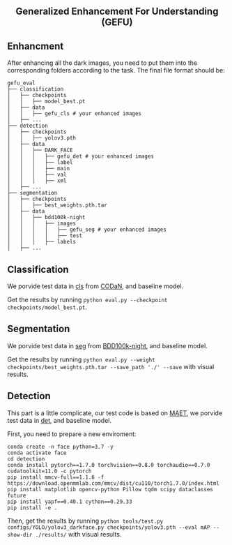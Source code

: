 <h2 align="center">
  <b>Generalized Enhancement For Understanding (GEFU)</b>
</h2>

## Enhancment
After enhancing all the dark images, you need to put them into the corresponding folders according to the task. The final file format should be:
```shell
gefu_eval
├── classification
│   ├── checkpoints
│   │   ├── model_best.pt
│   ├── data
│   │   ├── gefu_cls # your enhanced images
│   ├── ...
├── detection
│   ├── checkpoints
│   │   ├── yolov3.pth
│   ├── data
│   │   ├── DARK_FACE
│   │   │   ├── gefu_det # your enhanced images
│   │   │   ├── label
│   │   │   ├── main
│   │   │   ├── val
│   │   │   ├── xml
│   ├── ...
├── segmentation
│   ├── checkpoints
│   │   ├── best_weights.pth.tar
│   ├── data
│   │   ├── bdd100k-night
│   │   │   ├── images
│   │   │   │   ├── gefu_seg # your enhanced images
│   │   │   │   ├── test
│   │   │   ├── labels
│   ├── ...
```

## Classification
We porvide test data in [cls](https://pan.baidu.com/s/1NlgfCm2x1iDmrFXJl-7nlw?pwd=bpbe) from [CODaN](https://github.com/Attila94/CODaN), and baseline model.

Get the results by running `python eval.py --checkpoint checkpoints/model_best.pt`.

## Segmentation
We porvide test data in [seg](https://pan.baidu.com/s/1NlgfCm2x1iDmrFXJl-7nlw?pwd=bpbe) from [BDD100k-night](https://github.com/wangsen99/FDLNet), and baseline model.

Get the results by running `python eval.py --weight checkpoints/best_weights.pth.tar --save_path './' --save` with visual results.

## Detection
This part is a little complicate, our test code is based on [MAET](https://github.com/cuiziteng/ICCV_MAET), we porvide test data in [det](https://pan.baidu.com/s/1NlgfCm2x1iDmrFXJl-7nlw?pwd=bpbe), and baseline model.

First, you need to prepare a new enviroment:

```shell
conda create -n face python=3.7 -y
conda activate face
cd detection
conda install pytorch==1.7.0 torchvision==0.8.0 torchaudio==0.7.0 cudatoolkit=11.0 -c pytorch
pip install mmcv-full==1.1.6 -f https://download.openmmlab.com/mmcv/dist/cu110/torch1.7.0/index.html
pip install matplotlib opencv-python Pillow tqdm scipy dataclasses future
pip install yapf==0.40.1 cython==0.29.33
pip install -e .
```

Then, get the results by running `python tools/test.py configs/YOLO/yolov3_darkface.py checkpoints/yolov3.pth --eval mAP --show-dir ./results/` with visual results.